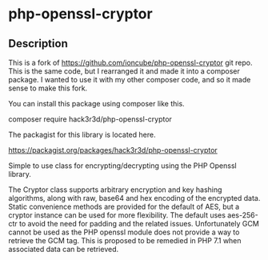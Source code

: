 php-openssl-cryptor
===================

Description
-----------

This is a fork of https://github.com/ioncube/php-openssl-cryptor git repo. This
is the same code, but I rearranged it and made it into a composer package. I wanted
to use it with my other composer code, and so it made sense to make this fork.

You can install this package using composer like this.

composer require hack3r3d/php-openssl-cryptor

The packagist for this library is located here.

https://packagist.org/packages/hack3r3d/php-openssl-cryptor

Simple to use class for encrypting/decrypting using the PHP Openssl library. 

The Cryptor class supports arbitrary encryption and key hashing algorithms, along
with raw, base64 and hex encoding of the encrypted data. Static convenience methods
are provided for the default of AES, but a cryptor instance can be used for more
flexibility. The default uses aes-256-ctr to avoid the need for padding and the related
issues. Unfortunately GCM cannot be used as the PHP openssl module does not provide 
a way to retrieve the GCM tag. This is proposed to be remedied in PHP 7.1 when 
associated data can be retrieved.
